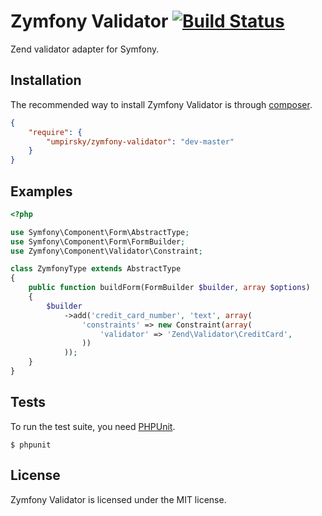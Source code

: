 Zymfony Validator [![Build Status](https://secure.travis-ci.org/umpirsky/zymfony-validator.png)](http://travis-ci.org/umpirsky/zymfony-validator)
=================

Zend validator adapter for Symfony.

## Installation

The recommended way to install Zymfony Validator is through
[composer](http://getcomposer.org).

```json
{
    "require": {
        "umpirsky/zymfony-validator": "dev-master"
    }
}
```

Examples
--------

```php
<?php

use Symfony\Component\Form\AbstractType;
use Symfony\Component\Form\FormBuilder;
use Zymfony\Component\Validator\Constraint;

class ZymfonyType extends AbstractType
{
    public function buildForm(FormBuilder $builder, array $options)
    {
        $builder
            ->add('credit_card_number', 'text', array(
                'constraints' => new Constraint(array(
                    'validator' => 'Zend\Validator\CreditCard',
                ))
            ));
    }
}
```

## Tests

To run the test suite, you need [PHPUnit](https://github.com/sebastianbergmann/phpunit).

    $ phpunit

## License

Zymfony Validator is licensed under the MIT license.
